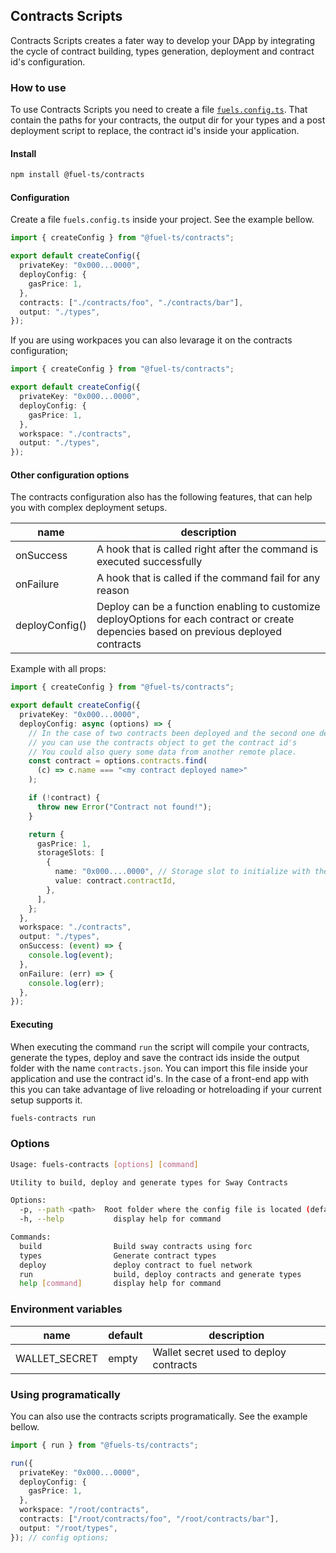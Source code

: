 ## Contracts Scripts

Contracts Scripts creates a fater way to develop your DApp
by integrating the cycle of contract building, types generation, deployment and
contract id's configuration.

### How to use

To use Contracts Scripts you need to create a file [`fuels.config.ts`](#configuration). That contain
the paths for your contracts, the output dir for your types and a post deployment script to replace,
the contract id's inside your application.

#### Install

```sh
npm install @fuel-ts/contracts
```

#### Configuration

Create a file `fuels.config.ts` inside your project. See the example bellow.

```ts
import { createConfig } from "@fuel-ts/contracts";

export default createConfig({
  privateKey: "0x000...0000",
  deployConfig: {
    gasPrice: 1,
  },
  contracts: ["./contracts/foo", "./contracts/bar"],
  output: "./types",
});
```

If you are using workpaces you can also levarage it on the contracts configuration;

```ts
import { createConfig } from "@fuel-ts/contracts";

export default createConfig({
  privateKey: "0x000...0000",
  deployConfig: {
    gasPrice: 1,
  },
  workspace: "./contracts",
  output: "./types",
});
```

#### Other configuration options

The contracts configuration also has the following features, that can help you with complex deployment setups.

| name           | description                                                                                                                             |
| -------------- | --------------------------------------------------------------------------------------------------------------------------------------- |
| onSuccess      | A hook that is called right after the command is executed successfully                                                                  |
| onFailure      | A hook that is called if the command fail for any reason                                                                                |
| deployConfig() | Deploy can be a function enabling to customize deployOptions for each contract or create depencies based on previous deployed contracts |

Example with all props:

```ts
import { createConfig } from "@fuel-ts/contracts";

export default createConfig({
  privateKey: "0x000...0000",
  deployConfig: async (options) => {
    // In the case of two contracts been deployed and the second one depends on the first one
    // you can use the contracts object to get the contract id's
    // You could also query some data from another remote place.
    const contract = options.contracts.find(
      (c) => c.name === "<my contract deployed name>"
    );

    if (!contract) {
      throw new Error("Contract not found!");
    }

    return {
      gasPrice: 1,
      storageSlots: [
        {
          name: "0x000....0000", // Storage slot to initialize with the previous contract id,
          value: contract.contractId,
        },
      ],
    };
  },
  workspace: "./contracts",
  output: "./types",
  onSuccess: (event) => {
    console.log(event);
  },
  onFailure: (err) => {
    console.log(err);
  },
});
```

#### Executing

When executing the command `run` the script will compile your contracts, generate the types, deploy and save the contract ids inside the output folder with the name `contracts.json`. You can import this file inside your application and use the contract id's. In the case of a front-end app with this you can take advantage of live reloading or hotreloading if your current setup supports it.

```sh
fuels-contracts run
```

### Options

```sh
Usage: fuels-contracts [options] [command]

Utility to build, deploy and generate types for Sway Contracts

Options:
  -p, --path <path>  Root folder where the config file is located (default: "./")
  -h, --help           display help for command

Commands:
  build                Build sway contracts using forc
  types                Generate contract types
  deploy               deploy contract to fuel network
  run                  build, deploy contracts and generate types
  help [command]       display help for command
```

### Environment variables

| name          | default | description                            |
| ------------- | ------- | -------------------------------------- |
| WALLET_SECRET | empty   | Wallet secret used to deploy contracts |

### Using programatically

You can also use the contracts scripts programatically. See the example bellow.

```ts
import { run } from "@fuels-ts/contracts";

run({
  privateKey: "0x000...0000",
  deployConfig: {
    gasPrice: 1,
  },
  workspace: "/root/contracts",
  contracts: ["/root/contracts/foo", "/root/contracts/bar"],
  output: "/root/types",
}); // config options;
```
